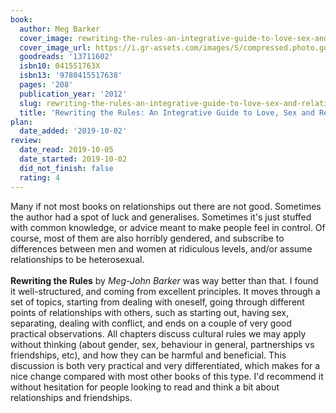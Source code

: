 ```yaml
---
book:
  author: Meg Barker
  cover_image: rewriting-the-rules-an-integrative-guide-to-love-sex-and-relationships.jpg
  cover_image_url: https://i.gr-assets.com/images/S/compressed.photo.goodreads.com/books/1355086097l/13711602._SX98_.jpg
  goodreads: '13711602'
  isbn10: 041551763X
  isbn13: '9780415517638'
  pages: '208'
  publication_year: '2012'
  slug: rewriting-the-rules-an-integrative-guide-to-love-sex-and-relationships
  title: 'Rewriting the Rules: An Integrative Guide to Love, Sex and Relationships'
plan:
  date_added: '2019-10-02'
review:
  date_read: 2019-10-05
  date_started: 2019-10-02
  did_not_finish: false
  rating: 4
---
```


Many if not most books on relationships out there are not good. Sometimes the author had a spot of luck and generalises. Sometimes it's just stuffed with common knowledge, or advice meant to make people feel in control. Of course, most of them are also horribly gendered, and subscribe to differences between men and women at ridiculous levels, and/or assume relationships to be heterosexual.<br /><br />**Rewriting the Rules** by *Meg-John Barker* was way better than that. I found it well-structured, and coming from excellent principles. It moves through a set of topics, starting from dealing with oneself, going through different points of relationships with others, such as starting out, having sex, separating, dealing with conflict, and ends on a couple of very good practical observations. All chapters discuss cultural rules we may apply without thinking (about gender, sex, behaviour in general, partnerships vs friendships, etc), and how they can be harmful and beneficial. This discussion is both very practical and very differentiated, which makes for a nice change compared with most other books of this type. I'd recommend it without hesitation for people looking to read and think a bit about relationships and friendships.
